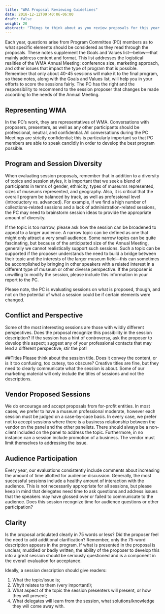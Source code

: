 ```yaml
---
title: "WMA Proposal Reviewing Guidelines"
date: 2018-12-12T09:40:06-06:00
draft: false
weight: 20
abstract: "Things to think about as you review proposals for this year's WMA conference."
---
```

Each year, questions arise from Program Committee (PC) members as to what specific elements should be considered as they read through the proposals. These notes supplement the Goals and Values list—below—that mainly address content and format. This list addresses the logistical realities of the WMA Annual Meeting: conference size, marketing approach, and other issues that impact the type of program that is possible. Remember that only about 40-45 sessions will make it to the final program, so these notes, along with the Goals and Values list, will help you in your efforts to score the sessions fairly. The PC has the right and the responsibility to recommend to the session proposer that changes be made according to the needs of the Annual Meeting.
## Representing WMA
In the PC’s work, they are representatives of WMA. Conversations with proposers, presenters, as well as any other participants should be professional, neutral, and confidential. All conversations during the PC Meetings are strictly confidential; this is particularly important so that PC members are able to speak candidly in order to develop the best program possible.
## Program and Session Diversity
When evaluating session proposals, remember that in addition to a diversity of topics and session styles, it is important that we seek a blend of participants in terms of gender, ethnicity, types of museums represented, sizes of museums represented, and geography. Also, it is critical that the overall program be balanced by track, as well as professional level (introductory vs. advanced). For example, if we find a high number of collections-related sessions and a lack of administration-related sessions, the PC may need to brainstorm session ideas to provide the appropriate amount of diversity.

If the topic is too narrow, please ask how the session can be broadened to appeal to a larger audience. A narrow topic can be defined as one that might only attract a very small audience. Some narrow topics can be quite fascinating, but because of the anticipated size of the Annual Meeting, generally we cannot realistically support such sessions. Such a topic can be supported if the proposer understands the need to build a bridge between their topic and the interests of the larger museum field—this can sometimes be accomplished by bringing in other speakers with a related interest in a different type of museum or other diverse perspective. If the proposer is unwilling to modify the session, please include this information in your report to the PC.

Please note, the PC is evaluating sessions on what is proposed, though, and not on the potential of what a session could be if certain elements were changed.

## Conflict and Perspective
Some of the most interesting sessions are those with wildly different perspectives. Does the proposal recognize this possibility in the session description? If the session has a hint of controversy, ask the proposer to develop this aspect; suggest any of your professional contacts that may lend a different perspective; stir the pot!

##Titles
Please think about the session title. Does it convey the content, or is it too confusing, too cutesy, too obscure? Creative titles are fine, but they need to clearly communicate what the session is about. Some of our marketing material will only include the titles of sessions and not the descriptions.


## Vendor Proposed Sessions
We do encourage and accept proposals from for-profit entities. In most cases, we prefer to have a museum professional moderate, however each session must be judged on a case-by-case basis. In every case, we prefer not to accept sessions where there is a business relationship between the vendor on the panel and the other panelists. There should always be a non-client included on the panel to address the topic. Furthermore, in no instance can a session include promotion of a business. The vendor must limit themselves to addressing the issue.

## Audience Participation
Every year, our evaluations consistently include comments about increasing the amount of time allotted for audience discussion. Generally, the most successful sessions include a healthy amount of interaction with the audience. This is not necessarily appropriate for all sessions, but please keep in mind that delegates need time to ask questions and address issues that the speakers may have glossed over or failed to communicate to the audience. Does this session recognize time for audience questions or other participation?

## Clarity
Is the proposal articulated clearly in 75 words or less? Did the proposer feel the need to add additional clarification? Remember, only the 75-word description appears in the program. If what is presented in the proposal is unclear, muddled or badly written, the ability of the proposer to develop this into a great session should be seriously questioned and is a component in the overall evaluation for acceptance.

Ideally, a session description should give readers:
1. What the topic/issue is;
2. Whyit relates to them (very important!);
3. What aspect of the topic the session presenters will present, or how they will present;
4.  What delegates will learn from the session, what solutions/knowledge they will come away with.

